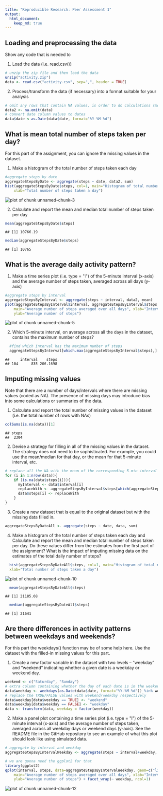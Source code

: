 ```yaml
---
title: "Reproducible Research: Peer Assessment 1"
output: 
  html_document:
    keep_md: true
---
```



## Loading and preprocessing the data
Show any code that is needed to 

1. Load the data (i.e. read.csv())


  
  ```r
  # unzip the zip file and then load the data 
  unzip("activity.zip")
  data <- read.csv("activity.csv", sep=",", header = TRUE)
  ```

2. Process/transform the data (if necessary) into a format suitable for your analysis

  
  ```r
  # omit any rows that contain NA values, in order to do calculations smoothly
  data2 <- na.omit(data)
  # convert date column values to dates
  data$date <-as.Date(data$date, format="%Y-%M-%d")
  ```


## What is mean total number of steps taken per day?

For this part of the assignment, you can ignore the missing values in the dataset.

1. Make a histogram of the total number of steps taken each day

  
  ```r
  #aggregate steps by date
  aggregateStepsByDate <- aggregate(steps ~ date, data2, sum)
  hist(aggregateStepsByDate$steps, col=1, main="Histogram of total number of steps taken each day", 
      xlab="Total number of steps taken a day")
  ```
  
  ![plot of chunk unnamed-chunk-3](figure/unnamed-chunk-3-1.png) 

2. Calculate and report the mean and median total number of steps taken per day

  
  ```r
  mean(aggregateStepsByDate$steps)
  ```
  
  ```
  ## [1] 10766.19
  ```
  
  ```r
  median(aggregateStepsByDate$steps)
  ```
  
  ```
  ## [1] 10765
  ```


## What is the average daily activity pattern?

1. Make a time series plot (i.e. type = "l") of the 5-minute interval (x-axis) and the average number of steps taken, averaged across all days (y-axis)
  
  ```r
  #aggregate steps by interval
  aggregateStepsByInterval <- aggregate(steps ~ interval, data2, mean)
  plot(aggregateStepsByInterval$interval, aggregateStepsByInterval$steps, type='l', col=1, 
      main="Average number of steps averaged over all days", xlab="Interval", 
      ylab="Average number of steps")
  ```
  
  ![plot of chunk unnamed-chunk-5](figure/unnamed-chunk-5-1.png) 
  
2. Which 5-minute interval, on average across all the days in the dataset, contains the maximum number of steps?
  
  
  ```r
    #find which interval has the maximum number of steps
    aggregateStepsByInterval[which.max(aggregateStepsByInterval$steps),]
  ```
  
  ```
  ##     interval    steps
  ## 104      835 206.1698
  ```


## Imputing missing values

Note that there are a number of days/intervals where there are missing values (coded as NA). The presence of missing days may introduce bias into some calculations or summaries of the data.

1. Calculate and report the total number of missing values in the dataset (i.e. the total number of rows with NAs)
  
  
  ```r
  colSums(is.na(data))[1]
  ```
  
  ```
  ## steps 
  ##  2304
  ```
  
2. Devise a strategy for filling in all of the missing values in the dataset. The strategy does not need to be sophisticated. For example, you could use the mean/median for that day, or the mean for that 5-minute interval, etc.

  
  ```r
  # replace all the NA with the mean of the corresponding 5-min interval
  for (i in 1:nrow(data)){
      if (is.na(data$steps[i])){
  	    myInterval <- data$interval[i]
  	    replaceWith <- aggregateStepsByInterval$steps[which(aggregateStepsByInterval$interval == myInterval)]
  	    data$steps[i] <- replaceWith
      }
  }
  ```
3. Create a new dataset that is equal to the original dataset but with the missing data filled in.

  
  ```r
  aggregateStepsByDateAll <- aggregate(steps ~ date, data, sum)
  ```
4. Make a histogram of the total number of steps taken each day and Calculate and report the mean and median total number of steps taken per day. Do these values differ from the estimates from the first part of the assignment? What is the impact of imputing missing data on the estimates of the total daily number of steps?
  
  ```r
    hist(aggregateStepsByDateAll$steps, col=1, main="Histogram of total number of steps taken each day", 
  	xlab="Total number of steps taken a day")
  ```
  
  ![plot of chunk unnamed-chunk-10](figure/unnamed-chunk-10-1.png) 
  
  ```r
    mean(aggregateStepsByDateAll$steps)
  ```
  
  ```
  ## [1] 21185.08
  ```
  
  ```r
    median(aggregateStepsByDateAll$steps)
  ```
  
  ```
  ## [1] 21641
  ```



## Are there differences in activity patterns between weekdays and weekends?

For this part the weekdays() function may be of some help here. Use the dataset with the filled-in missing values for this part.

1. Create a new factor variable in the dataset with two levels – “weekday” and “weekend” indicating whether a given date is a weekday or weekend day.

  
  ```r
  weekend <- c("Saturday", "Sunday")
  # extra column containing whether the day of each date is in the weekend vector
  data$weekday <- weekdays(as.Date(data$date, format="%Y-%M-%d")) %in% weekend
  # replace the TRUE/FALSE values with weekend/weekday respectively
  data$weekday[data$weekday == TRUE] <- "weekend"
  data$weekday[data$weekday == FALSE] <- "weekday"
  data <- transform(data, weekday = factor(weekday))
  ```
2. Make a panel plot containing a time series plot (i.e. type = "l") of the 5-minute interval (x-axis) and the average number of steps taken, averaged across all weekday days or weekend days (y-axis). See the README file in the GitHub repository to see an example of what this plot should look like using simulated data.

  
  ```r
  # aggregate by interval and weekday
  aggregateStepsByIntervalWeekday <- aggregate(steps ~ interval+weekday, data, mean)
  
  # we are gonna need the ggplot2 for that
  library(ggplot2)
  qplot(interval, steps, data=aggregateStepsByIntervalWeekday, geom=c("line"), 
      main="Average number of steps averaged over all days", xlab="Interval", 
      ylab="Average number of steps") + facet_wrap(~ weekday, ncol=1)
  ```
  
  ![plot of chunk unnamed-chunk-12](figure/unnamed-chunk-12-1.png) 
